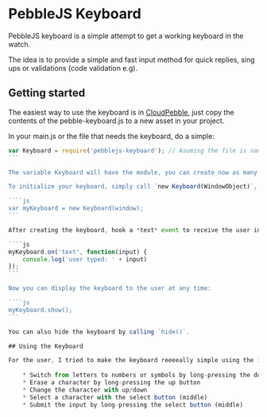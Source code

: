 # PebbleJS Keyboard

PebbleJS keyboard is a simple attempt to get a working keyboard in the watch. 

The idea is to provide a simple and fast input method for quick replies, sing ups or validations (code validation e.g).

## Getting started

The easiest way to use the keyboard is in [CloudPebble](https://cloudpebble.net), just copy the contents of the pebble-keyboard.js to a new asset in your project.

In your main.js or the file that needs the keyboard, do a simple: 

````js
var Keyboard = require('pebblejs-keyboard'); // Asuming the file is named pebblejs-keyboard.js
```

The variable Keyboard will have the module, you can create now as many keyboard instances you like, I recommend using only one to use less memory and keep it as simple as possible.

To initialize your keyboard, simply call `new Keyboard(WindowObject)`, passing a Window Object to the Keyboard module, this window is where the keyboard will be displayed, you can set a new window later by calling `Keyboard.window(WindowObject)`.

````js
var myKeyboard = new Keyboard(window);
```

After creating the keyboard, hook a *text* event to receive the user input:

````js
myKeyboard.on('text', function(input) {
	console.log('user typed: ' + input)
});
```

Now you can display the keyboard to the user at any time:

````js
myKeyboard.show();
```

You can also hide the keyboard by calling `hide()`.

## Using the Keyboard

For the user, I tried to make the keyboard reeeeally simple using the 3 keys on the right like this:
	
	* Switch from letters to numbers or symbols by long-pressing the down button
	* Erase a character by long-pressing the up button
	* Change the character with up/down
	* Select a character with the select button (middle)
	* Submit the input by long-pressing the select button (middle)
